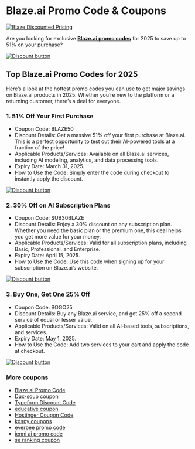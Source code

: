 # Blaze.ai Promo Code & Coupons

[![Blaze Discounted Pricing](https://github.com/user-attachments/assets/20562834-521e-4935-8a9a-ca4a128ff81f)](https://get.blaze.ai?fpr=shadow)

Are you looking for exclusive **[Blaze.ai promo codes](https://get.blaze.ai?fpr=shadow)** for 2025 to save up to 51% on your purchase?

[![Discount button](https://github.com/user-attachments/assets/dde5c351-24bc-417c-903a-03820e716cb7)](https://get.blaze.ai?fpr=shadow)

## Top Blaze.ai Promo Codes for 2025

Here’s a look at the hottest promo codes you can use to get major savings on Blaze.ai products in 2025. Whether you’re new to the platform or a returning customer, there’s a deal for everyone.

### 1. 51% Off Your First Purchase

* Coupon Code: BLAZE50
* Discount Details: Get a massive 51% off your first purchase at Blaze.ai. This is a perfect opportunity to test out their AI-powered tools at a fraction of the price!
* Applicable Products/Services: Available on all Blaze.ai services, including AI modeling, analytics, and data processing tools.
* Expiry Date: March 31, 2025.
* How to Use the Code: Simply enter the code during checkout to instantly apply the discount.

[![Discount button](https://github.com/user-attachments/assets/dde5c351-24bc-417c-903a-03820e716cb7)](https://get.blaze.ai?fpr=shadow)

### 2. 30% Off on AI Subscription Plans

* Coupon Code: SUB30BLAZE
* Discount Details: Enjoy a 30% discount on any subscription plan. Whether you need the basic plan or the premium one, this deal helps you get more value for your money.
* Applicable Products/Services: Valid for all subscription plans, including Basic, Professional, and Enterprise.
* Expiry Date: April 15, 2025.
* How to Use the Code: Use this code when signing up for your subscription on Blaze.ai’s website.

[![Discount button](https://github.com/user-attachments/assets/dde5c351-24bc-417c-903a-03820e716cb7)](https://get.blaze.ai?fpr=shadow)

### 3. Buy One, Get One 25% Off

* Coupon Code: BOGO25
* Discount Details: Buy any Blaze.ai service, and get 25% off a second service of equal or lesser value.
* Applicable Products/Services: Valid on all AI-based tools, subscriptions, and services.
* Expiry Date: May 1, 2025.
* How to Use the Code: Add two services to your cart and apply the code at checkout.

[![Discount button](https://github.com/user-attachments/assets/dde5c351-24bc-417c-903a-03820e716cb7)](https://get.blaze.ai?fpr=shadow)

### More coupons

* [Blaze.ai Promo Code](https://github.com/Blaze-AI-Discount/coupon)
* [Dux-soup coupon](https://github.com/Dux-soup/coupon/)
* [Typeform Discount Code](https://github.com/Typeform-Discount/coupon)
* [educative coupon](https://github.com/Educative-Discount/coupon/)
* [Hostinger Coupon Code](https://github.com/Hostinger-Deals/coupon/)
* [kdspy coupons](https://github.com/KDSPY/coupon/)
* [everbee promo code](https://github.com/Everbee-Discount/coupon/)
* [jenni ai promo code](https://github.com/Jenni-AI-Discount/coupon)
* [se ranking coupon](https://github.com/SE-Ranking/coupon)
